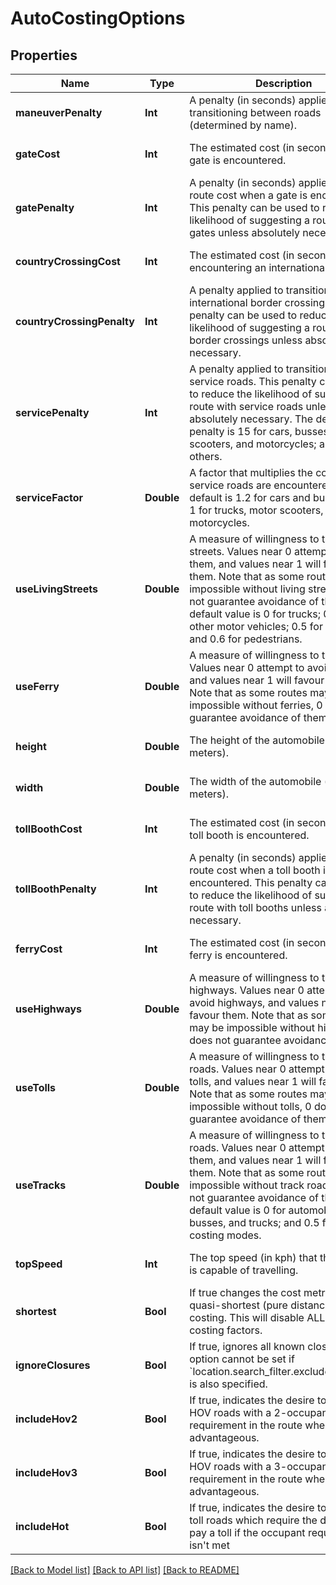 # AutoCostingOptions

## Properties
Name | Type | Description | Notes
------------ | ------------- | ------------- | -------------
**maneuverPenalty** | **Int** | A penalty (in seconds) applied when transitioning between roads (determined by name). | [optional] [default to 5]
**gateCost** | **Int** | The estimated cost (in seconds) when a gate is encountered. | [optional] [default to 15]
**gatePenalty** | **Int** | A penalty (in seconds) applied to the route cost when a gate is encountered. This penalty can be used to reduce the likelihood of suggesting a route with gates unless absolutely necessary. | [optional] [default to 300]
**countryCrossingCost** | **Int** | The estimated cost (in seconds) when encountering an international border. | [optional] [default to 600]
**countryCrossingPenalty** | **Int** | A penalty applied to transitions to international border crossings. This penalty can be used to reduce the likelihood of suggesting a route with border crossings unless absolutely necessary. | [optional] [default to 0]
**servicePenalty** | **Int** | A penalty applied to transitions to service roads. This penalty can be used to reduce the likelihood of suggesting a route with service roads unless absolutely necessary. The default penalty is 15 for cars, busses, motor scooters, and motorcycles; and zero for others. | [optional] 
**serviceFactor** | **Double** | A factor that multiplies the cost when service roads are encountered. The default is 1.2 for cars and busses, and 1 for trucks, motor scooters, and motorcycles. | [optional] [default to 1]
**useLivingStreets** | **Double** | A measure of willingness to take living streets. Values near 0 attempt to avoid them, and values near 1 will favour them. Note that as some routes may be impossible without living streets, 0 does not guarantee avoidance of them. The default value is 0 for trucks; 0.1 for other motor vehicles; 0.5 for bicycles; and 0.6 for pedestrians. | [optional] 
**useFerry** | **Double** | A measure of willingness to take ferries. Values near 0 attempt to avoid ferries, and values near 1 will favour them. Note that as some routes may be impossible without ferries, 0 does not guarantee avoidance of them. | [optional] [default to 0.5]
**height** | **Double** | The height of the automobile (in meters). | [optional] [default to 1.9]
**width** | **Double** | The width of the automobile (in meters). | [optional] [default to 1.6]
**tollBoothCost** | **Int** | The estimated cost (in seconds) when a toll booth is encountered. | [optional] [default to 15]
**tollBoothPenalty** | **Int** | A penalty (in seconds) applied to the route cost when a toll booth is encountered. This penalty can be used to reduce the likelihood of suggesting a route with toll booths unless absolutely necessary. | [optional] [default to 0]
**ferryCost** | **Int** | The estimated cost (in seconds) when a ferry is encountered. | [optional] [default to 300]
**useHighways** | **Double** | A measure of willingness to take highways. Values near 0 attempt to avoid highways, and values near 1 will favour them. Note that as some routes may be impossible without highways, 0 does not guarantee avoidance of them. | [optional] [default to 0.5]
**useTolls** | **Double** | A measure of willingness to take toll roads. Values near 0 attempt to avoid tolls, and values near 1 will favour them. Note that as some routes may be impossible without tolls, 0 does not guarantee avoidance of them. | [optional] [default to 0.5]
**useTracks** | **Double** | A measure of willingness to take track roads. Values near 0 attempt to avoid them, and values near 1 will favour them. Note that as some routes may be impossible without track roads, 0 does not guarantee avoidance of them. The default value is 0 for automobiles, busses, and trucks; and 0.5 for all other costing modes. | [optional] 
**topSpeed** | **Int** | The top speed (in kph) that the vehicle is capable of travelling. | [optional] [default to 140]
**shortest** | **Bool** | If true changes the cost metric to be quasi-shortest (pure distance-based) costing. This will disable ALL other costing factors. | [optional] [default to false]
**ignoreClosures** | **Bool** | If true, ignores all known closures. This option cannot be set if &#x60;location.search_filter.exclude_closures&#x60; is also specified. | [optional] [default to false]
**includeHov2** | **Bool** | If true, indicates the desire to include HOV roads with a 2-occupant requirement in the route when advantageous. | [optional] [default to false]
**includeHov3** | **Bool** | If true, indicates the desire to include HOV roads with a 3-occupant requirement in the route when advantageous. | [optional] [default to false]
**includeHot** | **Bool** | If true, indicates the desire to include toll roads which require the driver to pay a toll if the occupant requirement isn&#39;t met | [optional] [default to false]

[[Back to Model list]](../README.md#documentation-for-models) [[Back to API list]](../README.md#documentation-for-api-endpoints) [[Back to README]](../README.md)


